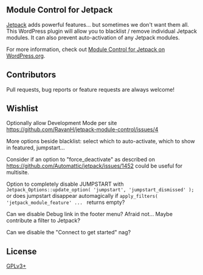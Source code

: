 ## Module Control for Jetpack

[Jetpack](https://wordpress.org/plugins/jetpack/) adds powerful features... but sometimes we don't want them all. This WordPress plugin will allow you to blacklist / remove individual Jetpack modules. It can also prevent auto-activation of any Jetpack modules.

For more information, check out [Module Control for Jetpack on WordPress.org](https://wordpress.org/plugins/jetpack-module-control/).

## Contributors

Pull requests, bug reports or feature requests are always welcome!

## Wishlist

Optionally allow Development Mode per site https://github.com/RavanH/jetpack-module-control/issues/4

More options beside blacklist: select which to auto-activate, which to show in featured, jumpstart...

Consider if an option to "force_deactivate" as described on https://github.com/Automattic/jetpack/issues/1452 could be useful for multisite.

Option to completely disable JUMPSTART with `Jetpack_Options::update_option( 'jumpstart', 'jumpstart_dismissed' );` or does jumpstart disappear automagically if `apply_filters( 'jetpack_module_feature' ... ` returns empty?

Can we disable Debug link in the footer menu? Afraid not... Maybe contribute a filter to Jetpack?

Can we disable the "Connect to get started" nag?

## License

[GPLv3+](http://www.gnu.org/licenses/gpl-3.0.html)
